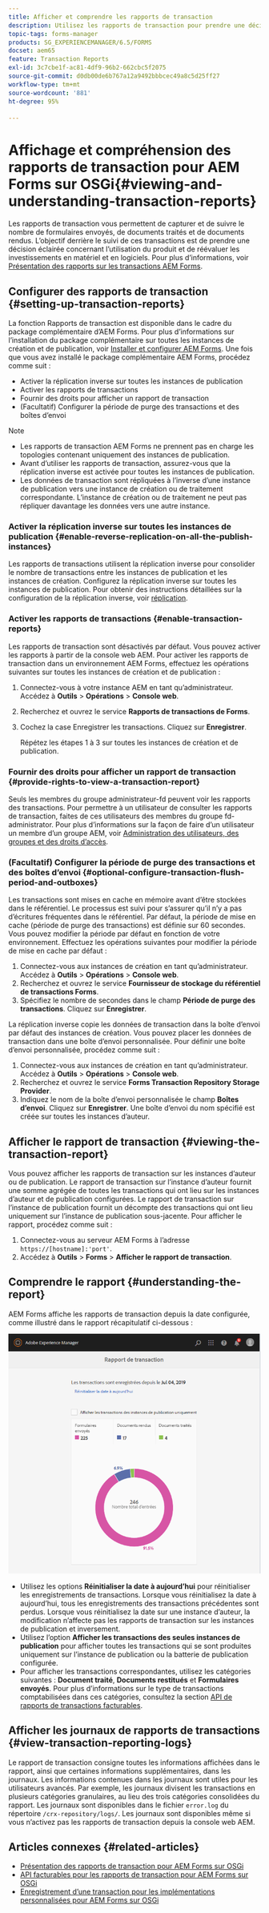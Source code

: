 ```yaml
---
title: Afficher et comprendre les rapports de transaction
description: Utilisez les rapports de transaction pour prendre une décision éclairée sur l’utilisation du produit et rééquilibrer les investissements en matériel et en logiciels.
topic-tags: forms-manager
products: SG_EXPERIENCEMANAGER/6.5/FORMS
docset: aem65
feature: Transaction Reports
exl-id: 3c7cbe1f-ac81-4df9-96b2-662cbc5f2075
source-git-commit: d0db00de6b767a12a9492bbbcec49a8c5d25ff27
workflow-type: tm+mt
source-wordcount: '881'
ht-degree: 95%

---
```


# Affichage et compréhension des rapports de transaction pour AEM Forms sur OSGi{#viewing-and-understanding-transaction-reports}

Les rapports de transaction vous permettent de capturer et de suivre le nombre de formulaires envoyés, de documents traités et de documents rendus. L’objectif derrière le suivi de ces transactions est de prendre une décision éclairée concernant l’utilisation du produit et de réévaluer les investissements en matériel et en logiciels. Pour plus d’informations, voir [Présentation des rapports sur les transactions AEM Forms](../../forms/using/transaction-reports-overview.md).

## Configurer des rapports de transaction  {#setting-up-transaction-reports}

La fonction Rapports de transaction est disponible dans le cadre du package complémentaire d’AEM Forms. Pour plus d’informations sur l’installation du package complémentaire sur toutes les instances de création et de publication, voir [Installer et configurer AEM Forms](/help/forms/using/installing-configuring-aem-forms-osgi.md). Une fois que vous avez installé le package complémentaire AEM Forms, procédez comme suit :

* Activer la réplication inverse sur toutes les instances de publication
* Activer les rapports de transactions
* Fournir des droits pour afficher un rapport de transaction
* (Facultatif) Configurer la période de purge des transactions et des boîtes d’envoi [](/help/forms/using/installing-configuring-aem-forms-osgi.md)

>[!NOTE]
>
>* Les rapports de transaction AEM Forms ne prennent pas en charge les topologies contenant uniquement des instances de publication.
>* Avant d’utiliser les rapports de transaction, assurez-vous que la réplication inverse est activée pour toutes les instances de publication.
>* Les données de transaction sont répliquées à l’inverse d’une instance de publication vers une instance de création ou de traitement correspondante. L’instance de création ou de traitement ne peut pas répliquer davantage les données vers une autre instance.
>

### Activer la réplication inverse sur toutes les instances de publication {#enable-reverse-replication-on-all-the-publish-instances}

Les rapports de transactions utilisent la réplication inverse pour consolider le nombre de transactions entre les instances de publication et les instances de création. Configurez la réplication inverse sur toutes les instances de publication. Pour obtenir des instructions détaillées sur la configuration de la réplication inverse, voir [réplication](/help/sites-deploying/replication.md).

### Activer les rapports de transactions {#enable-transaction-reports}

Les rapports de transaction sont désactivés par défaut. Vous pouvez activer les rapports à partir de la console web AEM. Pour activer les rapports de transaction dans un environnement AEM Forms, effectuez les opérations suivantes sur toutes les instances de création et de publication :

1. Connectez-vous à votre instance AEM en tant qu’administrateur. Accédez à **Outils** > **Opérations** > **Console web**.
1. Recherchez et ouvrez le service **Rapports de transactions de Forms**.
1. Cochez la case Enregistrer les transactions. Cliquez sur **Enregistrer**.

   Répétez les étapes 1 à 3 sur toutes les instances de création et de publication.

### Fournir des droits pour afficher un rapport de transaction {#provide-rights-to-view-a-transaction-report}

Seuls les membres du groupe administrateur-fd peuvent voir les rapports des transactions. Pour permettre à un utilisateur de consulter les rapports de transaction, faites de ces utilisateurs des membres du groupe fd-administrator. Pour plus d’informations sur la façon de faire d’un utilisateur un membre d’un groupe AEM, voir [Administration des utilisateurs, des groupes et des droits d’accès](/help/sites-administering/user-group-ac-admin.md).

### (Facultatif) Configurer la période de purge des transactions et des boîtes d’envoi {#optional-configure-transaction-flush-period-and-outboxes}

Les transactions sont mises en cache en mémoire avant d’être stockées dans le référentiel. Le processus est suivi pour s’assurer qu’il n’y a pas d’écritures fréquentes dans le référentiel. Par défaut, la période de mise en cache (période de purge des transactions) est définie sur 60 secondes. Vous pouvez modifier la période par défaut en fonction de votre environnement. Effectuez les opérations suivantes pour modifier la période de mise en cache par défaut :

1. Connectez-vous aux instances de création en tant qu’administrateur. Accédez à **Outils** > **Opérations** > **Console web**.
1. Recherchez et ouvrez le service **Fournisseur de stockage du référentiel de transactions Forms**.
1. Spécifiez le nombre de secondes dans le champ **Période de purge des transactions**. Cliquez sur **Enregistrer**.

La réplication inverse copie les données de transaction dans la boîte d’envoi par défaut des instances de création. Vous pouvez placer les données de transaction dans une boîte d’envoi personnalisée. Pour définir une boîte d’envoi personnalisée, procédez comme suit :

1. Connectez-vous aux instances de création en tant qu’administrateur. Accédez à **Outils** > **Opérations** > **Console web**.
1. Recherchez et ouvrez le service **Forms Transaction Repository Storage Provider**.
1. Indiquez le nom de la boîte d’envoi personnalisée le champ **Boîtes dʼenvoi**. Cliquez sur **Enregistrer**. Une boîte d’envoi du nom spécifié est créée sur toutes les instances d’auteur.

## Afficher le rapport de transaction {#viewing-the-transaction-report}

Vous pouvez afficher les rapports de transaction sur les instances d’auteur ou de publication. Le rapport de transaction sur l’instance d’auteur fournit une somme agrégée de toutes les transactions qui ont lieu sur les instances d’auteur et de publication configurées. Le rapport de transaction sur l’instance de publication fournit un décompte des transactions qui ont lieu uniquement sur l’instance de publication sous-jacente. Pour afficher le rapport, procédez comme suit :

1. Connectez-vous au serveur AEM Forms à lʼadresse `https://[hostname]:'port'`.
1. Accédez à **Outils** > **Forms** > **Afficher le rapport de transaction**.

## Comprendre le rapport {#understanding-the-report}

AEM Forms affiche les rapports de transaction depuis la date configurée, comme illustré dans le rapport récapitulatif ci-dessous :

![sample-transaction-report-author](assets/sample-transaction-report-author.png)

* Utilisez les options **Réinitialiser la date à aujourd’hui** pour réinitialiser les enregistrements de transactions. Lorsque vous réinitialisez la date à aujourd’hui, tous les enregistrements des transactions précédentes sont perdus. Lorsque vous réinitialisez la date sur une instance d’auteur, la modification n’affecte pas les rapports de transaction sur les instances de publication et inversement.
* Utilisez lʼoption **Afficher les transactions des seules instances de publication** pour afficher toutes les transactions qui se sont produites uniquement sur l’instance de publication ou la batterie de publication configurée.
* Pour afficher les transactions correspondantes, utilisez les catégories suivantes : **Document traité**, **Documents restitués** et **Formulaires envoyés**. Pour plus dʼinformations sur le type de transactions comptabilisées dans ces catégories, consultez la section [API de rapports de transactions facturables](../../forms/using/transaction-reports-billable-apis.md).

## Afficher les journaux de rapports de transactions {#view-transaction-reporting-logs}

Le rapport de transaction consigne toutes les informations affichées dans le rapport, ainsi que certaines informations supplémentaires, dans les journaux. Les informations contenues dans les journaux sont utiles pour les utilisateurs avancés. Par exemple, les journaux divisent les transactions en plusieurs catégories granulaires, au lieu des trois catégories consolidées du rapport. Les journaux sont disponibles dans le fichier `error.log` du répertoire `/crx-repository/logs/`. Les journaux sont disponibles même si vous n’activez pas les rapports de transaction depuis la console web AEM.

## Articles connexes {#related-articles}

* [Présentation des rapports de transaction pour AEM Forms sur OSGi](../../forms/using/transaction-reports-overview.md)
* [API facturables pour les rapports de transaction pour AEM Forms sur OSGi](../../forms/using/transaction-reports-billable-apis.md)
* [Enregistrement d’une transaction pour les implémentations personnalisées pour AEM Forms sur OSGi](/help/forms/using/record-transaction-custom-implementation.md)
